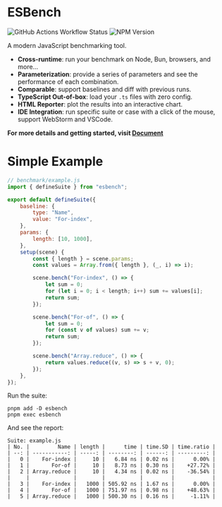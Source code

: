 # ESBench

![GitHub Actions Workflow Status](https://img.shields.io/github/actions/workflow/status/ESBenchmark/ESBench/test.yml?style=flat-square)
![NPM Version](https://img.shields.io/npm/v/esbench?style=flat-square)

A modern JavaScript benchmarking tool.

- **Cross-runtime**: run your benchmark on Node, Bun, browsers, and more...
- **Parameterization**: provide a series of parameters and see the performance of each combination.
- **Comparable**: support baselines and diff with previous runs.
- **TypeScript Out-of-box**: load your `.ts` files with zero config.
- **HTML Reporter**: plot the results into an interactive chart.
- **IDE Integration**: run specific suite or case with a click of the mouse, support WebStorm and VSCode.

**For more details and getting started, visit [Document](https://esbench.vercel.app)**

# Simple Example

```javascript
// benchmark/example.js
import { defineSuite } from "esbench";

export default defineSuite({
    baseline: {
        type: "Name",
        value: "For-index",
    },
    params: {
        length: [10, 1000],
    },
    setup(scene) {
        const { length } = scene.params;
        const values = Array.from({ length }, (_, i) => i);

        scene.bench("For-index", () => {
            let sum = 0;
            for (let i = 0; i < length; i++) sum += values[i];
            return sum;
        });

        scene.bench("For-of", () => {
            let sum = 0;
            for (const v of values) sum += v;
            return sum;
        });

        scene.bench("Array.reduce", () => {
            return values.reduce((v, s) => s + v, 0);
        });
    },
});
```

Run the suite:

```shell
pnpm add -D esbench
pnpm exec esbench
```

And see the report:

```text
Suite: example.js
| No. |         Name | length |      time | time.SD | time.ratio |
| --: | -----------: | -----: | --------: | ------: | ---------: |
|   0 |    For-index |     10 |   6.84 ns | 0.02 ns |      0.00% |
|   1 |       For-of |     10 |   8.73 ns | 0.30 ns |    +27.72% |
|   2 | Array.reduce |     10 |   4.34 ns | 0.02 ns |    -36.54% |
|     |              |        |           |         |            |
|   3 |    For-index |   1000 | 505.92 ns | 1.67 ns |      0.00% |
|   4 |       For-of |   1000 | 751.97 ns | 0.98 ns |    +48.63% |
|   5 | Array.reduce |   1000 | 500.30 ns | 0.16 ns |     -1.11% |
```
